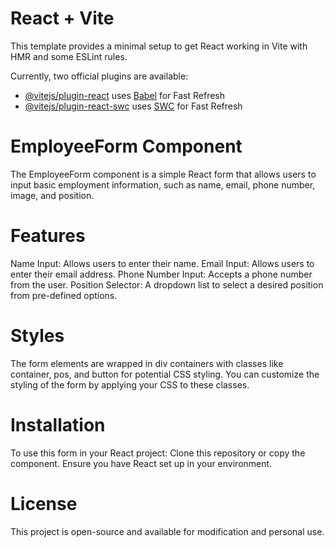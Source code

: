 # React + Vite

This template provides a minimal setup to get React working in Vite with HMR and some ESLint rules.

Currently, two official plugins are available:

- [@vitejs/plugin-react](https://github.com/vitejs/vite-plugin-react/blob/main/packages/plugin-react/README.md) uses [Babel](https://babeljs.io/) for Fast Refresh
- [@vitejs/plugin-react-swc](https://github.com/vitejs/vite-plugin-react-swc) uses [SWC](https://swc.rs/) for Fast Refresh

# EmployeeForm Component
The EmployeeForm component is a simple React form that allows users to input basic employment information, such as name, email, phone number, image, and position.
# Features
Name Input: Allows users to enter their name.
Email Input: Allows users to enter their email address.
Phone Number Input: Accepts a phone number from the user.
Position Selector: A dropdown list to select a desired position from pre-defined options.

# Styles
The form elements are wrapped in div containers with classes like container, pos, and button for potential CSS styling.
You can customize the styling of the form by applying your CSS to these classes.

# Installation
To use this form in your React project:
Clone this repository or copy the component.
Ensure you have React set up in your environment.

# License
This project is open-source and available for modification and personal use.
